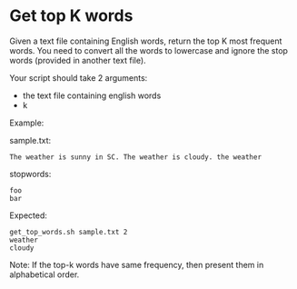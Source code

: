 # Get top K words

Given a text file containing English words, return the top K most frequent
words. You need to convert all the words to lowercase and ignore the stop words
(provided in another text file).

Your script should take 2 arguments:

* the text file containing english words
* k

Example:

sample.txt:
```
The weather is sunny in SC. The weather is cloudy. the weather
```

stopwords:
```
foo
bar
```
Expected:

```
get_top_words.sh sample.txt 2
weather
cloudy
```

Note: If the top-k words have same frequency, then present them in
alphabetical order.

